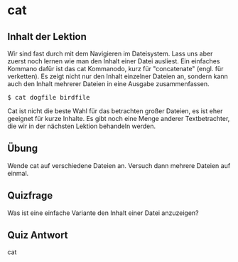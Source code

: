 # cat

## Inhalt der Lektion

Wir sind fast durch mit dem Navigieren im Dateisystem. Lass uns aber zuerst noch lernen wie man den Inhalt einer Datei ausliest. Ein einfaches Kommano dafür ist das cat Kommanodo, kurz für "concatenate" (engl. für verketten). Es zeigt nicht nur den Inhalt einzelner Dateien an, sondern kann auch den Inhalt mehrerer Dateien in eine Ausgabe zusammenfassen.

<pre>$ cat dogfile birdfile</pre>

Cat ist nicht die beste Wahl für das betrachten großer Dateien, es ist eher geeignet für kurze Inhalte. Es gibt noch eine Menge anderer Textbetrachter, die wir in der nächsten Lektion behandeln werden.

## Übung

Wende cat auf verschiedene Dateien an. Versuch dann mehrere Dateien auf einmal.

## Quizfrage

Was ist eine einfache Variante den Inhalt einer Datei anzuzeigen?

## Quiz Antwort

cat
